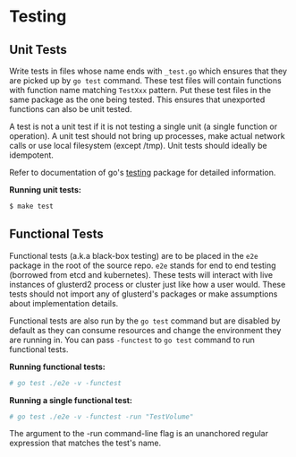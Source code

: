 # Testing

## Unit Tests

Write tests in files whose name ends with `_test.go` which ensures that they
are picked up by `go test` command. These test files will contain functions
with function name matching `TestXxx` pattern. Put these test files in the
same package as the one being tested. This ensures that unexported functions
can also be unit tested.

A test is not a unit test if it is not testing a single unit (a single
function or operation). A unit test should not bring up processes, make
actual network calls or use local filesystem (except /tmp). Unit tests
should ideally be idempotent.

Refer to documentation of go's [testing](https://golang.org/pkg/testing/)
package for detailed information.

**Running unit tests:**

```sh
$ make test
```

## Functional Tests

Functional tests (a.k.a black-box testing) are to be placed in the `e2e`
package in the root of the source repo. `e2e` stands for end to end testing
(borrowed from etcd and kubernetes). These tests will interact with live
instances of glusterd2 process or cluster just like how a user would. These
tests should not import any of glusterd's packages or make assumptions about
implementation details.

Functional tests are also run by the `go test` command but are disabled by
default as they can consume resources and change the environment they are
running in. You can pass `-functest` to `go test` command to run functional
tests.

**Running functional tests:**
```sh
# go test ./e2e -v -functest
```

**Running a single functional test:**
```sh
# go test ./e2e -v -functest -run "TestVolume"
```

The argument to the -run command-line flag is an unanchored regular expression
that matches the test's name.
